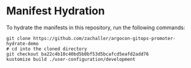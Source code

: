 # Manifest Hydration

To hydrate the manifests in this repository, run the following commands:

```shell
git clone https://github.com/zachaller/argocon-gitops-promoter-hydrate-demo
# cd into the cloned directory
git checkout ba22c4b10c40bd5b0bf53d5bcafcd5eafd2add76
kustomize build ./user-configuration/development
```
